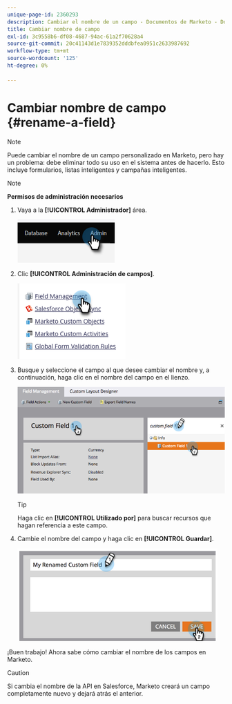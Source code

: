 ```yaml
---
unique-page-id: 2360293
description: Cambiar el nombre de un campo - Documentos de Marketo - Documentación del producto
title: Cambiar nombre de campo
exl-id: 3c9558b6-df08-4687-94ac-61a2f70628a4
source-git-commit: 20c41143d1e7839352dddbfea0951c2633987692
workflow-type: tm+mt
source-wordcount: '125'
ht-degree: 0%

---
```


# Cambiar nombre de campo {#rename-a-field}

>[!NOTE]
>
>Puede cambiar el nombre de un campo personalizado en Marketo, pero hay un problema: debe eliminar todo su uso en el sistema antes de hacerlo. Esto incluye formularios, listas inteligentes y campañas inteligentes.

>[!NOTE]
>
>**Permisos de administración necesarios**

1. Vaya a la **[!UICONTROL Administrador]** área.

   ![](assets/rename-a-field-1.png)

1. Clic **[!UICONTROL Administración de campos]**.

   ![](assets/rename-a-field-2.png)

1. Busque y seleccione el campo al que desee cambiar el nombre y, a continuación, haga clic en el nombre del campo en el lienzo.

   ![](assets/rename-a-field-3.png)

   >[!TIP]
   >
   >Haga clic en **[!UICONTROL Utilizado por]** para buscar recursos que hagan referencia a este campo.

1. Cambie el nombre del campo y haga clic en **[!UICONTROL Guardar]**.

   ![](assets/rename-a-field-4.png)

¡Buen trabajo! Ahora sabe cómo cambiar el nombre de los campos en Marketo.

>[!CAUTION]
>
>Si cambia el nombre de la API en Salesforce, Marketo creará un campo completamente nuevo y dejará atrás el anterior.
